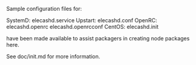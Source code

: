 Sample configuration files for:

SystemD: elecashd.service
Upstart: elecashd.conf
OpenRC:  elecashd.openrc
         elecashd.openrcconf
CentOS:  elecashd.init

have been made available to assist packagers in creating node packages here.

See doc/init.md for more information.
